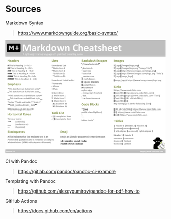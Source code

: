 # Sources

Markdown Syntax

> https://www.markdownguide.org/basic-syntax/

![Markdown Cheatsheet](docs/assets/cheatsheet.png)

CI with Pandoc

> https://gitlab.com/pandoc/pandoc-ci-example

Templating with Pandoc

> https://github.com/alexeygumirov/pandoc-for-pdf-how-to

GitHub Actions

> https://docs.github.com/en/actions
